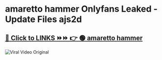 
 # amaretto hammer Onlyfans Leaked - Update Files ajs2d

## <h2><a href="https://clipsfans.com/amaretto_hammer&ref=git">🔗 Click to LINKS ⏩⏩ 👉 🟢 amaretto hammer </a></h2>

<a href="https://clipsfans.com/amaretto_hammer&ref=git" rel="nofollow" data-target="animated-image.originalLink"><img src="https://i.ibb.co.com/xMMVF88/686577567.gif" alt="Viral Video Original" style="max-width: 100%; display: inline-block;" data-target="animated-image.originalImage"></a>

